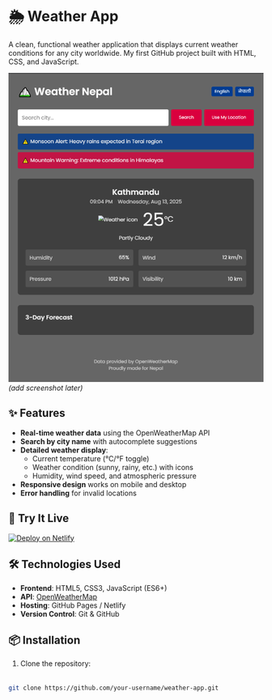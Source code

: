 # 🌦️ Weather App

A clean, functional weather application that displays current weather conditions for any city worldwide. My first GitHub project built with HTML, CSS, and JavaScript.

![Weather App Screenshot](./assets/screenshot.png) *(add screenshot later)*

## ✨ Features

- **Real-time weather data** using the OpenWeatherMap API
- **Search by city name** with autocomplete suggestions
- **Detailed weather display**:
  - Current temperature (°C/°F toggle)
  - Weather condition (sunny, rainy, etc.) with icons
  - Humidity, wind speed, and atmospheric pressure
- **Responsive design** works on mobile and desktop
- **Error handling** for invalid locations

## 🚀 Try It Live

[![Deploy on Netlify](https://www.netlify.com/img/deploy/button.svg)]([https://your-app-url.netlify.app](https://fantastic-kitsune-356d61.netlify.app/))  


## 🛠️ Technologies Used

- **Frontend**: HTML5, CSS3, JavaScript (ES6+)
- **API**: [OpenWeatherMap](https://openweathermap.org/api)
- **Hosting**: GitHub Pages / Netlify
- **Version Control**: Git & GitHub

## 📦 Installation

1. Clone the repository:
```bash

git clone https://github.com/your-username/weather-app.git




